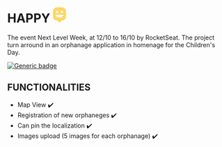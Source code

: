 # HAPPY <img src="https://github.com/Guilherme-Maciel/NLW-3/blob/master/public/images/logo-icon.png" height="35px">
The event Next Level Week, at 12/10 to 16/10 by RocketSeat. The project turn arround in an orphanage application in homenage for the Children's Day.

[![Generic badge](https://img.shields.io/badge/Status-Finished-green.svg)](https://shields.io/)

## FUNCTIONALITIES

- Map View ✔️
- Registration of new orphaneges ✔️
- Can pin the localization ✔️
- Images upload (5 images for each orphanage) ✔️
